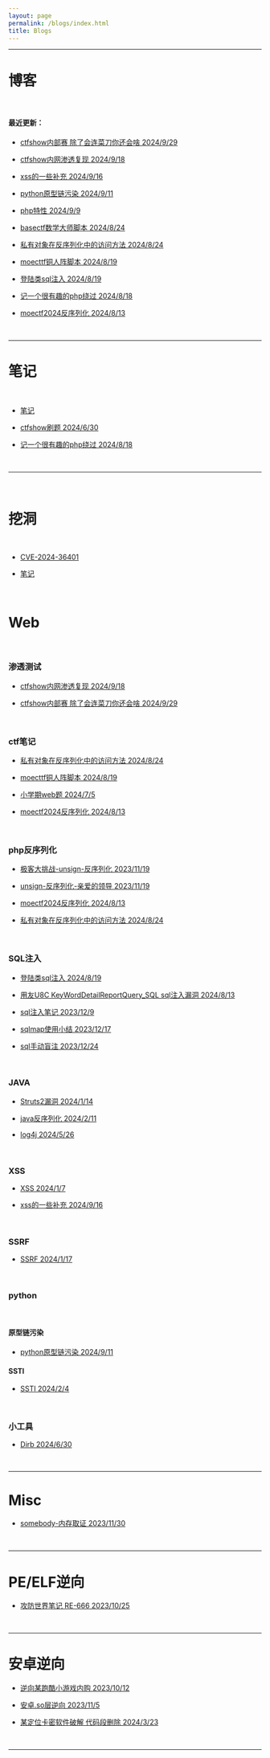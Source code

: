 ```yaml
---
layout: page
permalink: /blogs/index.html
title: Blogs
---
```


***

# 博客

<br>

#### 最近更新：

* [ctfshow内部赛 除了会连菜刀你还会啥 2024/9/29](https://54huarui.github.io/blogs/dingshi)

* [ctfshow内网渗透复现 2024/9/18](https://54huarui.github.io/blogs/internalwww)

* [xss的一些补充 2024/9/16](https://54huarui.github.io/blogs/srcxss)

* [python原型链污染 2024/9/11](https://54huarui.github.io/blogs/python原型链污染)

* [php特性 2024/9/9](https://54huarui.github.io/blogs/phptxx)

* [basectf数学大师脚本 2024/8/24](https://54huarui.github.io/blogs/mathma)

* [私有对象在反序列化中的访问方法 2024/8/24](https://54huarui.github.io/blogs/unif)

* [moecttf铜人阵脚本 2024/8/19](https://54huarui.github.io/blogs/tongren)

* [登陆类sql注入 2024/8/19](https://54huarui.github.io/blogs/sqllogin)

* [记一个很有趣的php绕过 2024/8/18](https://54huarui.github.io/blogs/php1)

* [moectf2024反序列化 2024/8/13](https://54huarui.github.io/blogs/uni3)


<br>

******
# 笔记


<br>


* [笔记](https://54huarui.github.io/blogs/biji)

* [ctfshow刷题 2024/6/30](https://54huarui.github.io/blogs/ctfshows)

* [记一个很有趣的php绕过 2024/8/18](https://54huarui.github.io/blogs/php1)

<br>

******

<br>

# 挖洞

<br>

* [CVE-2024-36401](https://54huarui.github.io/blogs/geo)

* [笔记](https://54huarui.github.io/blogs/donk)

<br>


# Web

<br>

### 渗透测试

* [ctfshow内网渗透复现 2024/9/18](https://54huarui.github.io/blogs/internalwww)

* [ctfshow内部赛 除了会连菜刀你还会啥 2024/9/29](https://54huarui.github.io/blogs/dingshi)


<br>

### ctf笔记

* [私有对象在反序列化中的访问方法 2024/8/24](https://54huarui.github.io/blogs/unif)

* [moecttf铜人阵脚本 2024/8/19](https://54huarui.github.io/blogs/tongren)

* [小学期web题 2024/7/5](https://54huarui.github.io/blogs/xxqweb)

* [moectf2024反序列化 2024/8/13](https://54huarui.github.io/blogs/uni3)


<br>

### php反序列化

- [极客大挑战-unsign-反序列化 2023/11/19](https://54huarui.github.io/blogs/unis)

- [unsign-反序列化-亲爱的领导 2023/11/19](https://54huarui.github.io/blogs/unis2)

- [moectf2024反序列化 2024/8/13](https://54huarui.github.io/blogs/uni3)

- [私有对象在反序列化中的访问方法 2024/8/24](https://54huarui.github.io/blogs/unif)

<br>

### SQL注入

- [登陆类sql注入 2024/8/19](https://54huarui.github.io/blogs/sqllogin)

- [用友U8C KeyWordDetailReportQuery_SQL sql注入漏洞 2024/8/13](https://54huarui.github.io/blogs/sqlyy)

- [sql注入笔记 2023/12/9](https://54huarui.github.io/blogs/sql1)

- [sqlmap使用小结 2023/12/17](https://54huarui.github.io/blogs/sql2)

- [sql手动盲注 2023/12/24](https://54huarui.github.io/blogs/sql3)

<br>

### JAVA

- [Struts2漏洞 2024/1/14](https://54huarui.github.io/blogs/java)

- [java反序列化 2024/2/11](https://54huarui.github.io/blogs/javax)

- [log4j 2024/5/26](https://54huarui.github.io/blogs/log4j)

<br>

### XSS

- [XSS 2024/1/7](https://54huarui.github.io/blogs/xss)

- [xss的一些补充 2024/9/16](https://54huarui.github.io/blogs/srcxss)

<br>

### SSRF

* [SSRF 2024/1/17](https://54huarui.github.io/blogs/SSRF)

<br>

### python

<br>

#### 原型链污染

* [python原型链污染 2024/9/11](https://54huarui.github.io/blogs/python原型链污染)

#### SSTI

* [SSTI 2024/2/4](https://54huarui.github.io/blogs/SSTI)

<br>

### 小工具

* [Dirb 2024/6/30](https://54huarui.github.io/blogs/dirb扫)

<br>

*********

# Misc
    
- [somebody-内存取证 2023/11/30](https://54huarui.github.io/blogs/somebody)
    
    
<br>

***

# PE/ELF逆向
    
- [攻防世界笔记 RE-666 2023/10/25 ](https://54huarui.github.io/blogs/RE-666)
    
    
<br>

******

# 安卓逆向
    
    
- [逆向某跑酷小游戏内购 2023/10/12 ](https://54huarui.github.io/blogs/paoku)
    
- [安卓.so层逆向 2023/11/5 ](https://54huarui.github.io/blogs/so)

- [某定位卡密软件破解 代码段删除 2024/3/23 ](https://54huarui.github.io/blogs/anduni)

<br>

******